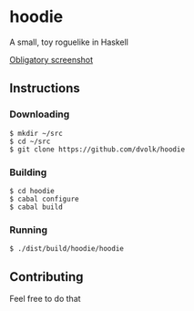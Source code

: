 # hoodie

A small, toy roguelike in Haskell

[Obligatory screenshot](http://i.imgur.com/k4QASat.png)

## Instructions
### Downloading

    $ mkdir ~/src
    $ cd ~/src
    $ git clone https://github.com/dvolk/hoodie

### Building

    $ cd hoodie
    $ cabal configure
    $ cabal build

### Running

    $ ./dist/build/hoodie/hoodie

## Contributing

Feel free to do that
